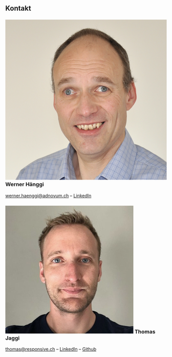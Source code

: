 ## Kontakt <!-- .element class="custom-topic" -->

### ![Werner](media/werner.png) <!-- .element class="custom-avatar" --> Werner Hänggi

[werner.haenggi@adnovum.ch](mailto:werner.haenggi@adnovum.ch) –
[LinkedIn](https://linkedin.com/in/werner-h%C3%A4nggi-716718145/)

### ![Thomas](media/thomas.png) <!-- .element class="custom-avatar" --> Thomas Jaggi

[thomas@responsive.ch](mailto:thomas@responsive.ch) –
[LinkedIn](https://linkedin.com/in/thomasjaggi) –
[Github](https://github.com/backflip)
